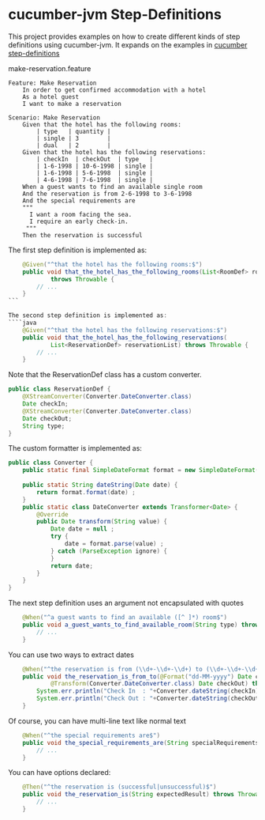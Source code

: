 cucumber-jvm Step-Definitions
=============================

This project provides examples on how to create different 
kinds of step definitions using cucumber-jvm.
It expands on the examples in [cucumber step-definitions](http://cukes.info/step-definitions.html)

make-reservation.feature
```
Feature: Make Reservation
	In order to get confirmed accommodation with a hotel
	As a hotel guest 
	I want to make a reservation

Scenario: Make Reservation
	Given that the hotel has the following rooms:
		| type   | quantity |	
		| single | 3        |	
		| dual   | 2        |	
	Given that the hotel has the following reservations:
	    | checkIn  | checkOut  | type   |
		| 1-6-1998 | 10-6-1998 | single |
		| 1-6-1998 | 5-6-1998  | single |
		| 4-6-1998 | 7-6-1998  | single |
	When a guest wants to find an available single room 
	And the reservation is from 2-6-1998 to 3-6-1998
	And the special requirements are 
	"""
	  I want a room facing the sea.
	  I require an early check-in.
	 """
	Then the reservation is successful
````

The first step definition is implemented as:
````java
	@Given("^that the hotel has the following rooms:$")
	public void that_the_hotel_has_the_following_rooms(List<RoomDef> roomList)
			throws Throwable {
		// ...
	}
```

The second step definition is implemented as:
````java
	@Given("^that the hotel has the following reservations:$")
	public void that_the_hotel_has_the_following_reservations(
			List<ReservationDef> reservationList) throws Throwable {
		// ...
	}
````
Note that the ReservationDef class has a custom converter.
````java
public class ReservationDef {
	@XStreamConverter(Converter.DateConverter.class)
	Date checkIn;
	@XStreamConverter(Converter.DateConverter.class)
	Date checkOut;
	String type;
}
````
The custom formatter is implemented as:
````java
public class Converter {
	public static final SimpleDateFormat format = new SimpleDateFormat("dd-MM-yyyy") ;
	
	public static String dateString(Date date) {
		return format.format(date) ;
	}
	public static class DateConverter extends Transformer<Date> {
		@Override
		public Date transform(String value) {
			Date date = null ;
			try {
				date = format.parse(value) ;
			} catch (ParseException ignore) {
			}		
			return date;
		}
	}
}
````
The next step definition uses an argument not encapsulated with quotes
````java
	@When("^a guest wants to find an available ([^ ]*) room$")
	public void a_guest_wants_to_find_available_room(String type) throws Throwable {
		// ...
	}
````
You can use two ways to extract dates
````java
	@When("^the reservation is from (\\d+-\\d+-\\d+) to (\\d+-\\d+-\\d+)$")
	public void the_reservation_is_from_to(@Format("dd-MM-yyyy") Date checkIn, 
			@Transform(Converter.DateConverter.class) Date checkOut) throws Throwable {
		System.err.println("Check In  : "+Converter.dateString(checkIn)) ;
		System.err.println("Check Out : "+Converter.dateString(checkOut)) ;
	}
````
Of course, you can have multi-line text like normal text
````java
	@When("^the special requirements are$")
	public void the_special_requirements_are(String specialRequirements) throws Throwable {
		// ...
	}	
````
You can have options declared:
````java
	@Then("^the reservation is (successful|unsuccessful)$")
	public void the_reservation_is(String expectedResult) throws Throwable {
		// ...
	}
````

